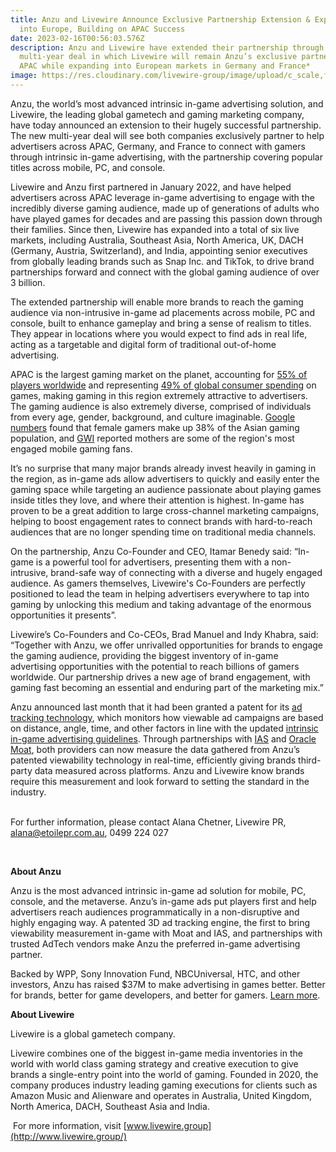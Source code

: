 ```yaml
---
title: Anzu and Livewire Announce Exclusive Partnership Extension & Expansion
  into Europe, Building on APAC Success
date: 2023-02-16T00:56:03.576Z
description: Anzu and Livewire have extended their partnership through a new
  multi-year deal in which Livewire will remain Anzu’s exclusive partner across
  APAC while expanding into European markets in Germany and France*
image: https://res.cloudinary.com/livewire-group/image/upload/c_scale,f_auto,q_auto/v1676508953/Anzu_and_Livewire_announcement_banner_in_Trackmania_hqtdzf.jpg
---
```

Anzu, the world’s most advanced intrinsic in-game advertising solution, and Livewire, the leading global gametech and gaming marketing company, have today announced an extension to their hugely successful partnership. The new multi-year deal will see both companies exclusively partner to help advertisers across APAC, Germany, and France to connect with gamers through intrinsic in-game advertising, with the partnership covering popular titles across mobile, PC, and console.

Livewire and Anzu first partnered in January 2022, and have helped advertisers across APAC leverage in-game advertising to engage with the incredibly diverse gaming audience, made up of generations of adults who have played games for decades and are passing this passion down through their families. Since then, Livewire has expanded into a total of six live markets, including Australia, Southeast Asia, North America, UK, DACH (Germany, Austria, Switzerland), and India, appointing senior executives from globally leading brands such as Snap Inc. and TikTok, to drive brand partnerships forward and connect with the global gaming audience of over 3 billion.

The extended partnership will enable more brands to reach the gaming audience via non-intrusive in-game ad placements across mobile, PC and console, built to enhance gameplay and bring a sense of realism to titles. They appear in locations where you would expect to find ads in real life, acting as a targetable and digital form of traditional out-of-home advertising. 

APAC is the largest gaming market on the planet, accounting for [55% of players worldwide](https://kstatic.googleusercontent.com/files/875daedd74da7be2436d2fea45dede60360f6e061bc992e1785af710dd4c534488ddbf45c278e5d29db4fffbe0710f019956420ee0cf1242014e55e6f4d654db#:~:text=Asia%2DPacific's%20importance%20to%20the,global%20consumer%20spending%20on%20games.) and representing [49% of global consumer spending](https://kstatic.googleusercontent.com/files/875daedd74da7be2436d2fea45dede60360f6e061bc992e1785af710dd4c534488ddbf45c278e5d29db4fffbe0710f019956420ee0cf1242014e55e6f4d654db#:~:text=Asia%2DPacific's%20importance%20to%20the,global%20consumer%20spending%20on%20games.) on games, making gaming in this region extremely attractive to advertisers. The gaming audience is also extremely diverse, comprised of individuals from every age, gender, background, and culture imaginable. [Google numbers](https://www.thedrum.com/opinion/2021/08/06/how-identify-and-engage-with-the-fast-growing-apac-gaming-audience) found that female gamers make up 38% of the Asian gaming population, and [GWI](https://www.thedrum.com/opinion/2021/08/06/how-identify-and-engage-with-the-fast-growing-apac-gaming-audience) reported mothers are some of the region's most engaged mobile gaming fans. 

It’s no surprise that many major brands already invest heavily in gaming in the region, as in-game ads allow advertisers to quickly and easily enter the gaming space while targeting an audience passionate about playing games inside titles they love, and where their attention is highest. In-game has proven to be a great addition to large cross-channel marketing campaigns, helping to boost engagement rates to connect brands with hard-to-reach audiences that are no longer spending time on traditional media channels.

On the partnership, Anzu Co-Founder and CEO, Itamar Benedy said: “In-game is a powerful tool for advertisers, presenting them with a non-intrusive, brand-safe way of connecting with a diverse and hugely engaged audience. As gamers themselves, Livewire's Co-Founders are perfectly positioned to lead the team in helping advertisers everywhere to tap into gaming by unlocking this medium and taking advantage of the enormous opportunities it presents”.

Livewire’s Co-Founders and Co-CEOs, Brad Manuel and Indy Khabra, said: “Together with Anzu, we offer unrivalled opportunities for brands to engage the gaming audience, providing the biggest inventory of in-game advertising opportunities with the potential to reach billions of gamers worldwide. Our partnership drives a new age of brand engagement, with gaming fast becoming an essential and enduring part of the marketing mix.”

Anzu announced last month that it had been granted a patent for its [ad tracking technology](https://www.thedrum.com/news/2023/01/23/the-most-important-patent-ever-gaming-and-metaverse-advertising), which monitors how viewable ad campaigns are based on distance, angle, time, and other factors in line with the updated [intrinsic in-game advertising guidelines](https://www.iab.com/insights/iab-releases-intrinsic-in-game-iig-measurement-guidelines/). Through partnerships with [IAS](https://integralads.com/news/ias-anzu-partner-for-in-game-advertising-environments/) and [Oracle Moat](https://www.exchangewire.com/blog/2022/03/23/anzu-oracle-moat-enable-first-to-market-viewability-measurement-for-in-game-ads/), both providers can now measure the data gathered from Anzu’s patented viewability technology in real-time, efficiently giving brands third-party data measured across platforms. Anzu and Livewire know brands require this measurement and look forward to setting the standard in the industry. 

 \
For further information, please contact Alana Chetner, Livewire PR, [alana@etoilepr.com.au](mailto:alana@etoilepr.com.au), 0499 224 027

 

**About Anzu**

Anzu is the most advanced intrinsic in-game ad solution for mobile, PC, console, and the metaverse. Anzu’s in-game ads put players first and help advertisers reach audiences programmatically in a non-disruptive and highly engaging way. A patented 3D ad tracking engine, the first to bring viewability measurement in-game with Moat and IAS, and partnerships with trusted AdTech vendors make Anzu the preferred in-game advertising partner. 

Backed by WPP, Sony Innovation Fund, NBCUniversal, HTC, and other investors, Anzu has raised $37M to make advertising in games better. Better for brands, better for game developers, and better for gamers. [Learn more](https://www.anzu.io/).

**About Livewire**

Livewire is a global gametech company.

Livewire combines one of the biggest in-game media inventories in the world with world class gaming strategy and creative execution to give brands a single-entry point into the world of gaming. Founded in 2020, the company produces industry leading gaming executions for clients such as Amazon Music and Alienware and operates in Australia, United Kingdom, North America, DACH, Southeast Asia and India.

 For more information, visit [www.livewire.group](http://www.livewire.group/)